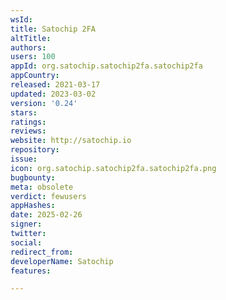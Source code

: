 ```yaml
---
wsId: 
title: Satochip 2FA
altTitle: 
authors: 
users: 100
appId: org.satochip.satochip2fa.satochip2fa
appCountry: 
released: 2021-03-17
updated: 2023-03-02
version: '0.24'
stars: 
ratings: 
reviews: 
website: http://satochip.io
repository: 
issue: 
icon: org.satochip.satochip2fa.satochip2fa.png
bugbounty: 
meta: obsolete
verdict: fewusers
appHashes: 
date: 2025-02-26
signer: 
twitter: 
social: 
redirect_from: 
developerName: Satochip
features: 

---
```


